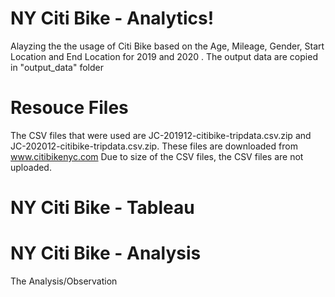 # NY Citi Bike - Analytics!

Alayzing the the usage of Citi Bike based on the Age, Mileage, Gender, Start Location and End Location for 2019 and 2020 .
The output data are copied in "output_data" folder

# Resouce Files

The CSV files that were used are JC-201912-citibike-tripdata.csv.zip and JC-202012-citibike-tripdata.csv.zip.
These files are downloaded from www.citibikenyc.com
Due to size of the CSV files, the CSV files are not uploaded.

# NY Citi Bike - Tableau

# NY Citi Bike - Analysis

The Analysis/Observation 
